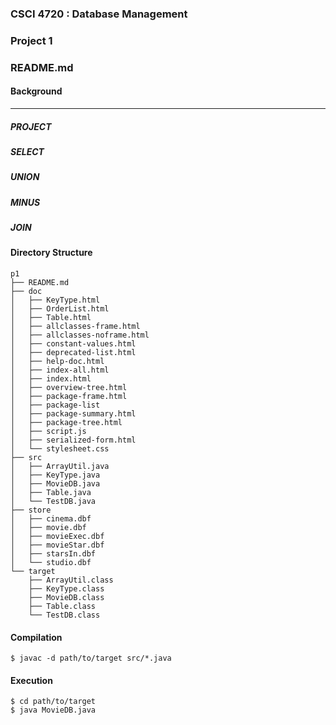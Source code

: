 ### CSCI 4720 : Database Management
### Project 1
### README.md

#### Background
---
##### PROJECT

##### SELECT

##### UNION

##### MINUS

##### JOIN

#### Directory Structure

```
p1
├── README.md
├── doc
│   ├── KeyType.html
│   ├── OrderList.html
│   ├── Table.html
│   ├── allclasses-frame.html
│   ├── allclasses-noframe.html
│   ├── constant-values.html
│   ├── deprecated-list.html
│   ├── help-doc.html
│   ├── index-all.html
│   ├── index.html
│   ├── overview-tree.html
│   ├── package-frame.html
│   ├── package-list
│   ├── package-summary.html
│   ├── package-tree.html
│   ├── script.js
│   ├── serialized-form.html
│   └── stylesheet.css
├── src
│   ├── ArrayUtil.java
│   ├── KeyType.java
│   ├── MovieDB.java
│   ├── Table.java
│   └── TestDB.java
├── store
│   ├── cinema.dbf
│   ├── movie.dbf
│   ├── movieExec.dbf
│   ├── movieStar.dbf
│   ├── starsIn.dbf
│   └── studio.dbf
└── target
    ├── ArrayUtil.class
    ├── KeyType.class
    ├── MovieDB.class
    ├── Table.class
    └── TestDB.class
```

#### Compilation

`$ javac -d path/to/target src/*.java`

#### Execution

`$ cd path/to/target`  
`$ java MovieDB.java`






